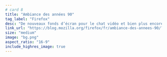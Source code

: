 ```yaml
---
# card 8
title: "Ambiance des années 90"
tag_label: "Firefox"
desc: "De nouveaux fonds d’écran pour le chat vidéo et bien plus encore"
link_url: "https://blog.mozilla.org/firefox/fr/ambiance-des-annees-90/?utm_source=www.mozilla.org&utm_medium=referral&utm_campaign=homepage&utm_content=card"
size: "medium"
image: "bg.png"
aspect_ratio: "16-9"
include_highres_image: true
---
```

